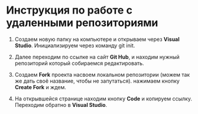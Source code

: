 # Инструкция по работе с удаленными репозиториями

1. Создаем новую папку на компьютере и открываем через **Visual Studio**. Инициализируем через команду git init.

2. Далее переходим по ссылке на сайт **Git Hub**, и находим нужный репозиторий который собираемся редактировать. 

3. Создаем **Fork** проекта насвоем локальном репозитории (можем так же дать своё название, чтобы не запутаться). нажимаем кнопку **Create Fork** и ждем.

4. На открывшейся странице находим кнопку **Code** и копируем ссылку. Переходим обратно в **Visual Studio**.